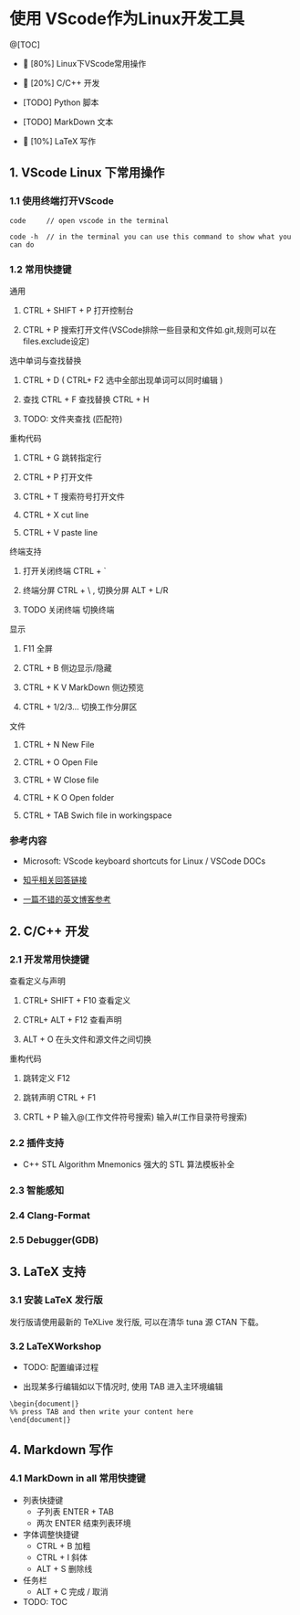 # 使用 VScode作为Linux开发工具

@[TOC]

* 🙂 [80%] Linux下VScode常用操作

* 🙂 [20%] C/C++ 开发

* [TODO] Python 脚本

* [TODO] MarkDown 文本

* 🙂 [10%] LaTeX 写作

## 1. VScode Linux 下常用操作

### 1.1 使用终端打开VScode

```{bash}
code     // open vscode in the terminal

code -h  // in the terminal you can use this command to show what you can do
```

### 1.2 常用快捷键

通用

1. CTRL + SHIFT + P 打开控制台

2. CTRL + P 搜索打开文件(VSCode排除一些目录和文件如.git,规则可以在files.exclude设定)

选中单词与查找替换

1. CTRL + D  ( CTRL+ F2 选中全部出现单词可以同时编辑 )

2. 查找 CTRL + F 查找替换 CTRL + H

3. TODO: 文件夹查找 (匹配符)

重构代码

1. CTRL + G 跳转指定行

2. CTRL + P 打开文件

3. CTRL + T 搜索符号打开文件

4. CTRL + X cut line

5. CTRL + V paste line

终端支持

1. 打开关闭终端 CTRL + `

2. 终端分屏 CTRL + \ , 切换分屏 ALT + L/R

3. TODO 关闭终端 切换终端

显示

1. F11 全屏

2. CTRL + B 侧边显示/隐藏

3. CTRL + K  V MarkDown 侧边预览

4. CTRL + 1/2/3... 切换工作分屏区

文件

1. CTRL + N New File

2. CTRL + O Open File

3. CTRL + W Close file

4. CTRL + K O Open folder

5. CTRL + TAB Swich file in workingspace

### 参考内容

* Microsoft: VScode keyboard shortcuts for Linux / VSCode DOCs
  
* [知乎相关回答链接](https://www.zhihu.com/question/37623310)

* [一篇不错的英文博客参考](https://scotch.io/bar-talk/my-top-8-visual-studio-code-tips-and-features)

## 2. C/C++ 开发

### 2.1 开发常用快捷键

查看定义与声明

1. CTRL+ SHIFT + F10 查看定义

2. CTRL+ ALT + F12 查看声明

3. ALT + O 在头文件和源文件之间切换

重构代码

1. 跳转定义 F12

2. 跳转声明 CTRL + F1

3. CRTL + P 输入@(工作文件符号搜索) 输入#(工作目录符号搜索)

### 2.2 插件支持

* C++ STL Algorithm Mnemonics 强大的 STL 算法模板补全
 

### 2.3 智能感知

### 2.4 Clang-Format

### 2.5 Debugger(GDB)

## 3. LaTeX 支持

### 3.1 安装 LaTeX 发行版

发行版请使用最新的 TeXLive 发行版, 可以在清华 tuna 源 CTAN 下载。

### 3.2 LaTeXWorkshop

* TODO: 配置编译过程

* 出现某多行编辑如以下情况时, 使用 TAB 进入主环境编辑

```{LaTeX}
\begin{document|}
%% press TAB and then write your content here
\end{document|}
```

## 4. Markdown 写作

### 4.1 MarkDown in all 常用快捷键

* 列表快捷键
  * 子列表 ENTER + TAB
  * 两次 ENTER 结束列表环境
* 字体调整快捷键
  * CTRL + B 加粗
  * CTRL + I 斜体
  * ALT + S 删除线
* 任务栏
  * ALT + C 完成 / 取消
* TODO: TOC
